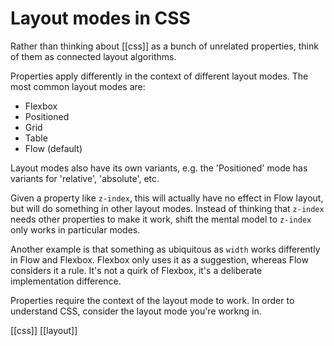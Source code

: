 # Layout modes in CSS

Rather than thinking about [[css]] as a bunch of unrelated properties, think of them as connected layout algorithms.

Properties apply differently in the context of different layout modes. The most common layout modes are:
- Flexbox
- Positioned
- Grid
- Table
- Flow (default)

Layout modes also have its own variants, e.g. the 'Positioned' mode has variants for 'relative', 'absolute', etc.

Given a property like `z-index`, this will actually have no effect in Flow layout, but will do something in other layout modes. Instead of thinking that `z-index` needs other properties to make it work, shift the mental model to `z-index` only works in particular modes.

Another example is that something as ubiquitous as `width` works differently in Flow and Flexbox. Flexbox only uses it as a suggestion, whereas Flow considers it a rule. It's not a quirk of Flexbox, it's a deliberate implementation difference.

Properties require the context of the layout mode to work. In order to understand CSS, consider the layout mode you're workng in.

[[css]]
[[layout]]